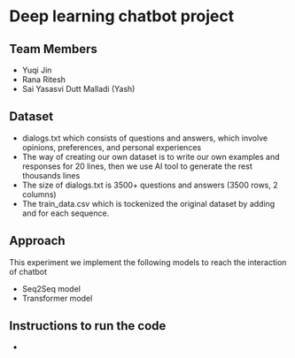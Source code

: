 # Deep learning chatbot project
## Team Members
* Yuqi Jin
* Rana Ritesh
* Sai Yasasvi Dutt Malladi (Yash)
## Dataset
* dialogs.txt which consists of questions and answers, which involve opinions, preferences, and personal experiences 
* The way of creating our own dataset is to write our own examples and responses for 20 lines, then we use AI tool to generate the rest thousands lines
* The size of dialogs.txt is 3500+ questions and answers (3500 rows, 2 columns)
* The train_data.csv which is tockenized the original dataset by adding <eos> and <sos> for each sequence. 
## Approach
This experiment we implement the following models to reach the interaction of chatbot
* Seq2Seq model
* Transformer model

## Instructions to run the code
*
